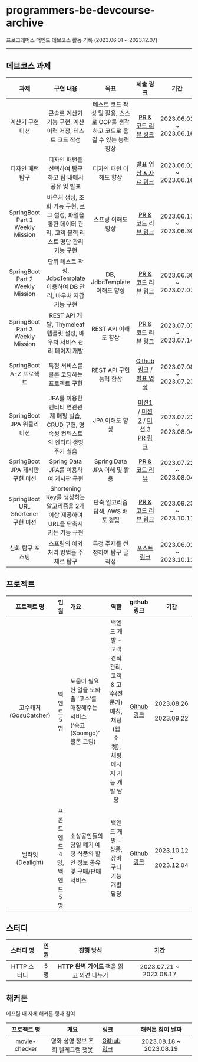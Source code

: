 # programmers-be-devcourse-archive
프로그래머스 백엔드 데브코스 활동 기록 (2023.06.01 ~ 2023.12.07)

-----

## 데브코스 과제
|과제|구현 내용|목표|제출 링크|기간|
|:-------------------:|:----------:|:------------:|:-----------:|:-------------:|
|계산기 구현 미션|콘솔로 계산기 기능 구현, 계산 이력 저장, 테스트 코드 작성|테스트 코드 작성 및 활용, 스스로 OOP를 생각하고 코드로 옮길 수 있는 능력 향상|[PR & 코드 리뷰 링크](https://github.com/prgrms-be-devcourse/java-calculator/pull/181 "https://github.com/prgrms-be-devcourse/java-calculator/pull/181")|2023.06.01 ~ 2023.06.16|
|디자인 패턴 탐구|디자인 패턴을 선택하여 탐구하고 팀 내에서 공유 및 발표|디자인 패턴 이해도 향상|[발표 영상 & 자료 링크](https://hy-eee.notion.site/9b89c50e53724ef59fc80ff7293f666c?pvs=4 "https://hy-eee.notion.site/9b89c50e53724ef59fc80ff7293f666c?pvs=4")|2023.06.01 ~ 2023.06.16|
|SpringBoot Part 1 Weekly Mission|바우처 생성, 조회 기능 구현, 로그 설정, 파일을 통한 데이터 관리, 고객 블랙 리스트 명단 관리 기능 구현|스프링 이해도 항샹|[PR & 코드 리뷰 링크](https://github.com/prgrms-be-devcourse/java-calculator/pull/181 "https://github.com/prgrms-be-devcourse/java-calculator/pull/181")|2023.06.17 ~ 2023.06.30|
|SpringBoot Part 2 Weekly Mission|단위 테스트 작성, JdbcTemplate 이용하여 DB 관리, 바우처 지갑 기능 구현|DB, JdbcTemplate 이해도 향상|[PR & 코드 리뷰 링크](https://github.com/prgrms-be-devcourse/springboot-basic/pull/759 "https://github.com/prgrms-be-devcourse/springboot-basic/pull/759")|2023.06.30 ~ 2023.07.07|
|SpringBoot Part 3 Weekly Mission|REST API 개발, Thymeleaf 템플릿 설정, 바우처 서비스 관리 페이지 개발|REST API 이해도 향상|[PR & 코드 리뷰 링크](https://github.com/prgrms-be-devcourse/springboot-basic/pull/820 "https://github.com/prgrms-be-devcourse/springboot-basic/pull/820")|2023.07.07 ~ 2023.07.14|
|SpringBoot A-Z 프로젝트|특정 서비스를 클론 코딩하는 프로젝트 구현|REST API 구현 능력 향상|[Github 링크](https://github.com/hyee0715/NexEdu "https://github.com/hyee0715/NexEdu") / [발표 영상](https://present.do/@65684114adca9f388ff97712/64bc19bf10ab9a5ae5614a3a?page=4 "https://present.do/@65684114adca9f388ff97712/64bc19bf10ab9a5ae5614a3a?page=4")|2023.07.08 ~ 2023.07.23|
|SpringBoot JPA 위클리 미션|JPA를 이용한 엔티티 연관관계 매핑 실습, CRUD 구현, 영속성 컨텍스트의 엔티티 생명주기 실습|JPA 이해도 향상|[미션1](https://github.com/prgrms-be-devcourse/springboot-jpa/pull/231 "https://github.com/prgrms-be-devcourse/springboot-jpa/pull/231") / [미션 2](https://github.com/prgrms-be-devcourse/springboot-jpa/pull/298 "https://github.com/prgrms-be-devcourse/springboot-jpa/pull/298") / [미션 3 PR 링크](https://github.com/prgrms-be-devcourse/springboot-jpa/pull/304 "https://github.com/prgrms-be-devcourse/springboot-jpa/pull/304")|2023.07.22 ~ 2023.08.04|
|SpringBoot JPA 게시판 구현 미션|Spring Data JPA를 이용하여 게시판 구현|Spring Data JPA 이해 및 활용|[PR & 코드 리뷰](https://github.com/prgrms-be-devcourse/springboot-board-jpa/pull/231 "https://github.com/prgrms-be-devcourse/springboot-board-jpa/pull/231")|2023.07.22 ~ 2023.08.04|
|SpringBoot URL Shortener 구현 미션|Shortening Key를 생성하는 알고리즘을 2개 이상 제공하여 URL을 단축시키는 기능 구현|단축 알고리즘 탐색, AWS 배포 경험|[PR & 코드 리뷰 링크](https://github.com/prgrms-be-devcourse/springboot-url-shortener/pull/50 "https://github.com/prgrms-be-devcourse/springboot-url-shortener/pull/50")|2023.09.23 ~ 2023.10.11|
|심화 탐구 포스팅|스프링의 예외 처리 방법들 주제로 탐구|특정 주제를 선정하여 탐구 글 작성|[포스트 링크](https://hy-eee.notion.site/a3cfa97f646846d19c5585fb83b5e158?pvs=4 "https://hy-eee.notion.site/a3cfa97f646846d19c5585fb83b5e158?pvs=4")|2023.06.01 ~ 2023.10.11|


## 프로젝트
|프로젝트 명|인원|개요|역할|github 링크|기간|
|:------------------:|:----------------:|:----------|:-:|:-:|:-:|
|고수캐처(GosuCatcher)|백엔드 5명|도움이 필요한 일을 도와줄 ‘고수’를 매칭해주는 서비스 <br> (‘숨고(Soomgo)’ 클론 코딩)|백엔드 개발 - 고객 견적 관리, 고객 & 고수(전문가) 매칭, 채팅(웹 소켓), 채팅 메시지 기능 개발 담당|[Github 링크](https://github.com/hyee0715/GosuCatcher "https://github.com/hyee0715/GosuCatcher")|2023.08.26 ~ 2023.09.22|
|딜라잇(Dealight)|프론트엔드 4명, <br> 백엔드 5명|소상공인들의 당일 폐기 예정 식품의 할인 정보 공유 및 구매/판매 서비스|백엔드 개발 - 상품, 장바구니 기능 개발 담당|[Github 링크](https://github.com/Team-PalPalHae-Dealight/Team-PalPalHae-Dealight-BE "https://github.com/Team-PalPalHae-Dealight/Team-PalPalHae-Dealight-BE")|2023.10.12 ~ 2023.12.04|

## 스터디
|스터디 명|인원|진행 방식|기간|
|:----:|:---:|:--:|:--:|
|HTTP 스터디|5명|**HTTP 완벽 가이드** 책을 읽고 의견 나누기|2023.07.21 ~ 2023.08.17|

## 해커톤
에프팀 내 자체 해커톤 행사 참여

|프로젝트 명|개요|링크|해커톤 참여 날짜|
|:------------------:|:----------------:|:----------|:-:|
|movie-checker|영화 상영 정보 조회 텔레그램 챗봇|[Github 링크](https://github.com/hyee0715/movie-checker "https://github.com/hyee0715/movie-checker")|2023.08.18 ~ 2023.08.19|

